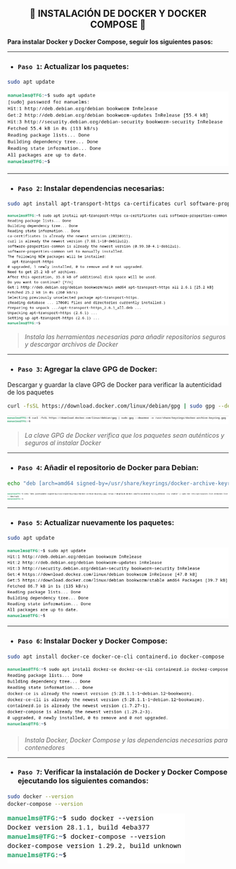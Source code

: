 <h2 align="center"> 🐳 INSTALACIÓN DE DOCKER Y DOCKER COMPOSE 🐳 </h2>

**Para instalar Docker y Docker Compose, seguir los siguientes pasos:**

---

- ### `Paso 1`: Actualizar los paquetes:

```bash
sudo apt update
```
![](/MainFolder/img/14.png)

---

- ### `Paso 2`: Instalar dependencias necesarias:

```bash
sudo apt install apt-transport-https ca-certificates curl software-properties-common
```
![](/MainFolder/img/15.png)

> *Instala las herramientas necesarias para añadir repositorios seguros y descargar archivos de Docker*

---

- ### `Paso 3`: Agregar la clave GPG de Docker:

Descargar y guardar la clave GPG de Docker para verificar la autenticidad de los paquetes

```bash
curl -fsSL https://download.docker.com/linux/debian/gpg | sudo gpg --dearmor -o /usr/share/keyrings/docker-archive-keyring.gpg
```
![](/MainFolder/img/16.png)

> *La clave GPG de Docker verifica que los paquetes sean auténticos y seguros al instalar Docker*

---

- ### `Paso 4`: Añadir el repositorio de Docker para Debian:

```bash
echo "deb [arch=amd64 signed-by=/usr/share/keyrings/docker-archive-keyring.gpg] https://download.docker.com/linux/debian $(lsb_release -cs) stable" | sudo tee /etc/apt/sources.list.d/docker.list > /dev/null
```
![](/MainFolder/img/17.png)

---

- ### `Paso 5`: Actualizar nuevamente los paquetes:

```bash
sudo apt update
```
![](/MainFolder/img/18.png)

---

- ### `Paso 6`: Instalar Docker y Docker Compose:

```bash
sudo apt install docker-ce docker-ce-cli containerd.io docker-compose
```
![](/MainFolder/img/19.png)

> *Instala Docker, Docker Compose y las dependencias necesarias para contenedores*

---

- ### `Paso 7`: Verificar la instalación de Docker y Docker Compose ejecutando los siguientes comandos:

```bash
sudo docker --version
docker-compose --version
```
![](/MainFolder/img/20.png)
